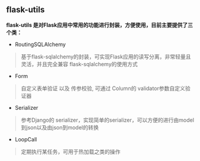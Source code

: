 ## flask-utils

**flask-utils 是对Flask应用中常用的功能进行封装，方便使用，目前主要提供了三个类：**

* RoutingSQLAlchemy
> 基于flask-sqlalchemy的封装，可实现Flask应用的读写分离，非常轻量且灵活，并且完全兼容 flask-sqlalchemy的使用方式

* Form
> 自定义表单验证 以及 传参校验, 可通过 Column的 validator参数自定义验证器

* Serializer
> 参考Django的 serializer，实现简单的serializer，可以方便的进行由model 到json以及由json到model的转换

* LoopCall
> 定期执行某任务，可用于热加载之类的操作